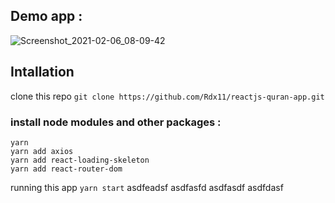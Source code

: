 ## Demo app : 
![Screenshot_2021-02-06_08-09-42](https://user-images.githubusercontent.com/34431847/107104111-e562da80-6852-11eb-9e83-68615c550f28.png)

## Intallation
clone this repo `git clone https://github.com/Rdx11/reactjs-quran-app.git`
### install node modules and other packages :
```
yarn 
yarn add axios
yarn add react-loading-skeleton
yarn add react-router-dom
```
running this app `yarn start`
asdfeadsf
asdfasfd
asdfasdf
asdfdasf
